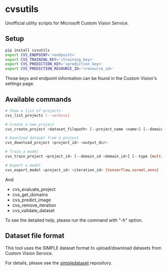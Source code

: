 # cvsutils
Unofficial utility scripts for Microsoft Custom Vision Service.

## Setup
```sh
pip install cvsutils
export CVS_ENDPOINT='<endpoint>'
export CVS_TRAINING_KEY='<training_key>'
export CVS_PREDICTION_KEY='<prediction_key>'
export CVS_PREDICTION_RESOURCE_ID='<resource_id>'
```

Those keys and endpoint information can be found in the Custom Vision's settings page.

## Available commands

```sh
# Show a list of projects
cvs_list_projects [--verbose]

# Create a new project
cvs_create_project <dataset_filepath> [--project_name <name>] [--domain_id <domain_id>]

# Download dataset from a project
cvs_download_project <project_id> <output_dir>

# Train a model
cvs_train_project <project_id> [--domain_id <domain_id>] [--type {multiclass,multilabel}] [--force]

# Export a model
cvs_export_model <project_id> <iteration_id> {tensorflow,coreml,onnx} [--output_filepath <filepath>]
```

And
* cvs_evaluate_project
* cvs_get_domains
* cvs_predict_image
* cvs_remove_iteration
* cvs_validate_dataset

To see the detailed help, please run the command with "-h" option.

## Dataset file format
This tool uses the SIMPLE dataset format to upload/download datasets from Custom Vision Service.

For details, please see the [simpledataset](https://github.com/shonohs/simpledataset) repository.
